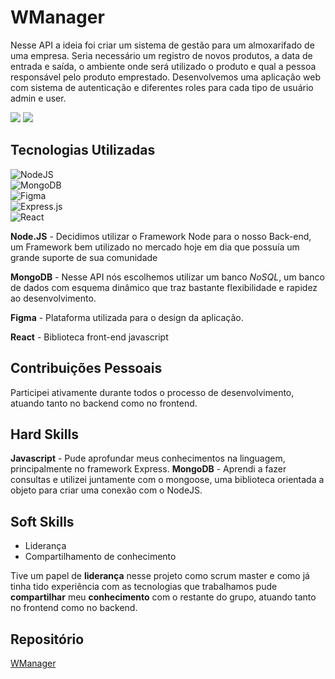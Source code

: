 # WManager


Nesse API a ideia foi criar um sistema de gestão para um almoxarifado de uma empresa. Seria necessário um registro de novos produtos, a data de entrada e saída, o ambiente onde será utilizado o produto e qual a pessoa responsável pelo produto emprestado. Desenvolvemos uma aplicação web com sistema de autenticação e diferentes roles para cada tipo de usuário admin e user.

![](https://github.com/guilherme4garcia/TG-Portfolio/blob/main/Assets/wmanager.PNG?raw=true)
![](https://github.com/guilherme4garcia/TG-Portfolio/blob/main/Assets/wmanager2.PNG?raw=true)

## Tecnologias Utilizadas

![NodeJS](https://img.shields.io/badge/node.js-6DA55F?style=for-the-badge&logo=node.js&logoColor=white) <br>
![MongoDB](https://img.shields.io/badge/MongoDB-%234ea94b.svg?style=for-the-badge&logo=mongodb&logoColor=white) <br>
![Figma](https://img.shields.io/badge/figma-%23F24E1E.svg?style=for-the-badge&logo=figma&logoColor=white) <br>
![Express.js](https://img.shields.io/badge/express.js-%23404d59.svg?style=for-the-badge&logo=express&logoColor=%2361DAFB) <br>
![React](https://img.shields.io/badge/react-%2320232a.svg?style=for-the-badge&logo=react&logoColor=%2361DAFB) <br>

**Node.JS** - Decidimos utilizar o Framework Node para o nosso Back-end, um Framework bem utilizado no mercado hoje em dia que possuía um grande suporte de sua comunidade

**MongoDB** - Nesse API nós escolhemos utilizar um banco _NoSQL_, um banco de dados com esquema dinâmico que traz bastante flexibilidade e rapidez ao desenvolvimento.

**Figma** - Plataforma utilizada para o design da aplicação.

**React** - Biblioteca front-end javascript

## **Contribuições Pessoais**

Participei ativamente durante todos o processo de desenvolvimento, atuando tanto no backend como no frontend.

## Hard Skills

**Javascript** - Pude aprofundar meus conhecimentos na linguagem, principalmente no framework Express.
**MongoDB** - Aprendi a fazer consultas e utilizei juntamente com o mongoose, uma biblioteca orientada a objeto para criar uma conexão com o NodeJS.

## Soft Skills
- Liderança
- Compartilhamento de conhecimento

Tive um papel de **liderança** nesse projeto como scrum master e como já tinha tido experiência com as tecnologias que trabalhamos pude **compartilhar** meu **conhecimento** com o restante do grupo, atuando tanto no frontend como no backend.


## Repositório
[WManager](https://github.com/guilherme4garcia/wmanager)
